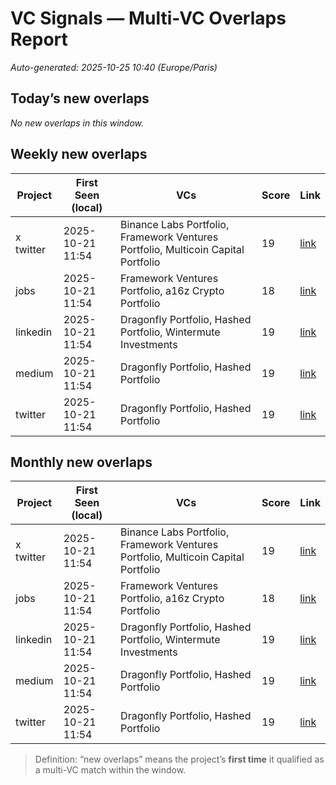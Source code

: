# VC Signals — Multi-VC Overlaps Report

_Auto-generated: 2025-10-25 10:40 (Europe/Paris)_


## Today’s new overlaps

_No new overlaps in this window._


## Weekly new overlaps

| Project | First Seen (local) | VCs | Score | Link |
| --- | --- | --- | --- | --- |
| x twitter | 2025-10-21 11:54 | Binance Labs Portfolio, Framework Ventures Portfolio, Multicoin Capital Portfolio | 19 | [link](https://x.com/yzilabs/jobs) |
| jobs | 2025-10-21 11:54 | Framework Ventures Portfolio, a16z Crypto Portfolio | 18 | [link](https://jobs.a16z.com/) |
| linkedin | 2025-10-21 11:54 | Dragonfly Portfolio, Hashed Portfolio, Wintermute Investments | 19 | [link](https://www.linkedin.com/company/wintermute-trading) |
| medium | 2025-10-21 11:54 | Dragonfly Portfolio, Hashed Portfolio | 19 | [link](https://medium.com/dragonfly-research) |
| twitter | 2025-10-21 11:54 | Dragonfly Portfolio, Hashed Portfolio | 19 | [link](https://twitter.com/hosseeb) |


## Monthly new overlaps

| Project | First Seen (local) | VCs | Score | Link |
| --- | --- | --- | --- | --- |
| x twitter | 2025-10-21 11:54 | Binance Labs Portfolio, Framework Ventures Portfolio, Multicoin Capital Portfolio | 19 | [link](https://x.com/yzilabs/jobs) |
| jobs | 2025-10-21 11:54 | Framework Ventures Portfolio, a16z Crypto Portfolio | 18 | [link](https://jobs.a16z.com/) |
| linkedin | 2025-10-21 11:54 | Dragonfly Portfolio, Hashed Portfolio, Wintermute Investments | 19 | [link](https://www.linkedin.com/company/wintermute-trading) |
| medium | 2025-10-21 11:54 | Dragonfly Portfolio, Hashed Portfolio | 19 | [link](https://medium.com/dragonfly-research) |
| twitter | 2025-10-21 11:54 | Dragonfly Portfolio, Hashed Portfolio | 19 | [link](https://twitter.com/hosseeb) |


> Definition: “new overlaps” means the project’s **first time** it qualified as a multi-VC match within the window.
